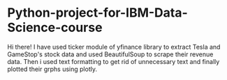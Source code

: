 # Python-project-for-IBM-Data-Science-course
Hi there!
I have used ticker module of yfinance library to extract Tesla and GameStop's stock data and used BeautifulSoup to scrape their revenue data.
Then i used text formatting to get rid of unnecessary text and finally plotted their grphs using plotly.
